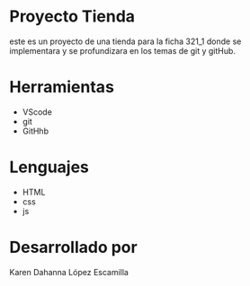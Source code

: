 # Proyecto Tienda
este es un proyecto de una tienda para la ficha 321_1 donde se implementara y se profundizara en los temas de git y gitHub.

# Herramientas 
* VScode
* git
* GitHhb

# Lenguajes
* HTML
* css
* js

# Desarrollado por
Karen Dahanna López Escamilla


